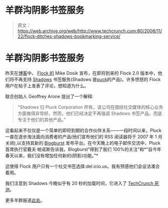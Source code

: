 # 羊群沟阴影书签服务 

> 原文：<https://web.archive.org/web/http://www.techcrunch.com:80/2006/11/22/flock-ditches-shadows-bookmarking-service/>

# 羊群沟阴影书签服务

 [](https://web.archive.org/web/20221129032016/http://www.flock.com/) 昨天在[博客](https://web.archive.org/web/20221129032016/http://www.flock.com/node/8321)中， [Flock 的](https://web.archive.org/web/20221129032016/http://www.flock.com/) Mike Dosik 宣布，在即将到来的 Flock 2.0 版本中，他们将不再支持 [Shadows](https://web.archive.org/web/20221129032016/http://www.shadows.com/) 书签服务(Shadows 是[puck](https://web.archive.org/web/20221129032016/http://www.pluck.com/)的产品)。许多愤怒的 Flock 用户在帖子上发表了评论，想知道为什么。

联合创始人 Geoffrey Arone 提出了一个解释:

> “Shadows 归 Pluck Corporation 所有，该公司在围绕社交媒体的核心业务方面做得非常好。然而，他们已经决定不再强调 Shadows 书签产品，而是专注于他们的其他产品。”

这看起来不仅仅是一个简单的即将到期的合作伙伴关系——一段时间以来，Pluck 一直在逐步淘汰面向消费者的产品(他们宣布他们的 RSS 阅读器将于 2007 年 1 月关闭),以支持其新的 [Blogburst](https://web.archive.org/web/20221129032016/http://www.beta.techcrunch.com/tag/blogburst) 发布平台。在今天晚上的电子邮件交流中，Pluck 首席执行官戴夫·帕诺斯告诉我，Blogburst“得到了我们 100%的关注”和*“自今年春天以来，我们没有增加任何新的(阴影)功能。”*

这使得 Flock 用户只有一个社交书签选择:del.icio.us。我有预感他们会设法凑合着用。

我们注意到 Shadows 今晚似乎有 20 秒的加载时间，它进入了 [TechCrunch 死池](https://web.archive.org/web/20221129032016/http://www.beta.techcrunch.com/tag/deadpool)。

更多羊群报道[此处](https://web.archive.org/web/20221129032016/http://www.beta.techcrunch.com/tag/flock)。
